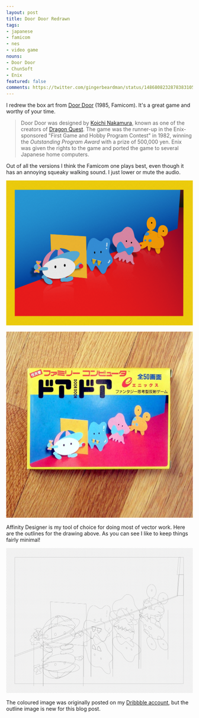 ```yaml
---
layout: post
title: Door Door Redrawn
tags:
- japanese
- famicom
- nes
- video game
nouns:
- Door Door
- ChunSoft
- Enix
featured: false
comments: https://twitter.com/gingerbeardman/status/1486808232878383105
---
```


I redrew the box art from [Door Door](https://en.wikipedia.org/wiki/Door_Door) (1985, Famicom). It's a great game and worthy of your time.

> Door Door was designed by [Koichi Nakamura](https://en.wikipedia.org/wiki/Koichi_Nakamura), known as one of the creators of [Dragon Quest](https://en.wikipedia.org/wiki/Dragon_Quest). The game was the runner-up in the Enix-sponsored "First Game and Hobby Program Contest" in 1982, winning the *Outstanding Program Award* with a prize of 500,000 yen. Enix was given the rights to the game and ported the game to several Japanese home computers.

Out of all the versions I think the Famicom one plays best, even though it has an annoying squeaky walking sound. I just lower or mute the audio.

![PNG](/images/posts/door-door-redrawn-colour.png)

![JPG](/images/posts/door-door-original.jpg)

Affinity Designer is my tool of choice for doing most of vector work. Here are the outlines for the drawing above. As you can see I like to keep things fairly minimal!

![PNG](/images/posts/door-door-redrawn-outline.png)

The coloured image was originally posted on my [Dribbble account](https://dribbble.com/shots/5872857-Door-Door-Redrawn), but the outline image is new for this blog post.
